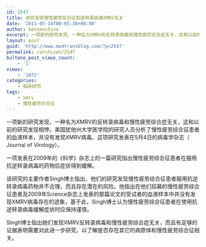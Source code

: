 ```yaml
---
id: 2547
title: 研究发现慢性疲劳综合征和逆转录病毒XMRV无关
date: '2011-05-14T00:05:38+00:00'
author: bensonchina
excerpt: 一项新的研究发现，一种名为XMRV的反转录病毒和慢性疲劳综合症无关，这和以前的研究发现相悖。
layout: post
guid: 'http://www.medtransblog.com/?p=2547'
permalink: /archives/2547
bulteno_post_views_count:
    - '1'
views:
    - '1072'
categories:
    - 临床研究
tags:
    - xmrv
    - 慢性疲劳综合征
---
```


一项新的研究发现，一种名为XMRV的反转录病毒和慢性疲劳综合症无关，这和以前的研究发现相悖。美国犹他州大学医学院的研究人员分析了慢性疲劳综合征患者的血液样本，并没有发现XMRV病毒。这项研究发表在5月4日的病毒学杂志（ Journal of Virology）。

一项发表在2009年的《科学》杂志上的一篇研究指出慢性疲劳综合征患者在服用抗逆转录病毒的药物后症状得到缓解。

该研究的主要作者Singh博士指出，他们的研究发现慢性疲劳综合征患者服用抗逆转录病毒药物并不合理，而且存在潜在的风险。他指出在他们招募的慢性疲劳综合征患者及2009年Science杂志上发表的那篇论文的受试者的血液样本中并没有发现XMRV病毒存在的迹象，基于此，Singh博士认为慢性疲劳综合征患者在使用抗逆转录病毒缓解症状时应保持谨慎。

Singh博士指出她们发现XMRV反转录病毒和慢性疲劳综合症无关，而且有足够的证据表明需要对此进一步研究，以了解是否存在其它的病原体和慢性疲劳综合征相关。